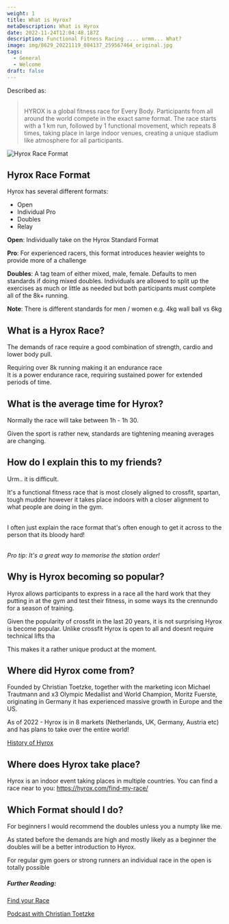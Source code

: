 ```yaml
---
weight: 1
title: What is Hyrox?
metaDescription: What is Hyrox
date: 2022-11-24T12:04:48.187Z
description: Functional Fitness Racing .... urmm... What?
image: img/8629_20221119_084137_259567464_original.jpg
tags:
  - General
  - Welcome
draft: false
---
```

D﻿escribed as:

> \
> HYROX is a global fitness race for Every Body. Participants from all around the world compete in the exact same format. The race starts with a 1 km run, followed by 1 functional movement, which repeats 8 times, taking place in large indoor venues, creating a unique stadium like atmosphere for all participants.

![Hyrox Race Format](img/hyrox-competition.webp)

## H﻿yrox Race Format

H﻿yrox has several different formats:

* O﻿pen
* I﻿ndividual Pro
* D﻿oubles
* R﻿elay

**O﻿pen**:  Individually take on the Hyrox Standard Format

**P﻿ro**: For experienced racers, this format introduces heavier weights to provide more of a challenge

**D﻿oubles**: A tag team of either mixed, male, female. Defaults to men standards if doing mixed doubles. Individuals are allowed to split up the exercises as much or little as needed but both participants must complete all of the 8k+ running.

**N﻿ote**: There is different standards for men / women e.g. 4kg wall ball vs 6kg

## W﻿hat is a Hyrox Race?

T﻿he demands of race require a good combination of strength, cardio and lower body pull.

Requiring over 8k running making it an endurance race \
I﻿t is a power endurance race, requiring sustained power for extended periods of time.

## W﻿hat is the average time for Hyrox?

N﻿ormally the race will take between 1h - 1h 30.

G﻿iven the sport is rather new, standards are tightening meaning averages are changing.

## H﻿ow do I explain this to my friends?

U﻿rm.. it is difficult. 

I﻿t's a functional fitness race that is most closely aligned to crossfit, spartan, tough mudder however it takes place indoors with a closer alignment to what people are doing in the gym.

\
I﻿ often just explain the race format that's often enough to get it across to the person that its bloody hard! 

\
*P﻿ro tip: It's a great way to memorise the station order!*


## W﻿hy is Hyrox becoming so popular?

H﻿yrox allows participants to express in a race all the hard work that they putting in at the gym and test their fitness, in some ways its the crennundo for a season of training.

G﻿iven the popularity of crossfit in the last 20 years, it is not surprising Hyrox is become popular. Unlike crossfit Hyrox is open to all and doesnt require technical lifts tha

T﻿his makes it a rather unique product at the moment.

## W﻿here did Hyrox come from?

F﻿ounded by Christian Toetzke, together with the marketing icon Michael Trautmann and x3 Olympic Medallist and World Champion, Moritz Fuerste, originating in Germany it has experienced massive growth in Europe and the US.

As of 2022  - Hyrox is in 8 markets (Netherlands, UK, Germany, Austria etc) and has plans to take over the entire world!

[History of Hyrox](http://localhost:3000/post/the-history-of-hyrox/)

## W﻿here does Hyrox take place?

H﻿yrox is an indoor event taking places in multiple countries. You can find a race near to you: <https://hyrox.com/find-my-race/>

## W﻿hich Format should I do?

For beginners I would recommend the doubles unless you a numpty like me.

As stated before the demands are high and mostly likely as a beginner the doubles will be a better introduction to Hyrox.

For regular gym goers or strong runners an individual race in the open is totally possible



##### Further Reading:

[Find your Race](https://hyrox.com/about-hyrox/)

[Podcast with Christian Toetzke](https://www.youtube.com/watch?v=3leTKmIBG04)